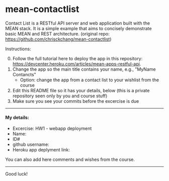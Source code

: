 # mean-contactlist

Contact List is a RESTful API server and web application built with the MEAN stack. It is a simple example that aims to concisely demonstrate basic MEAN and REST architecture.
(original repo: https://github.com/chrisckchang/mean-contactlist)

Instructions:

0. Follow the full tutorial here to deploy the app in this repository: https://devcenter.heroku.com/articles/mean-apps-restful-api.
0. Change the app so the main title contains your name, e.g., "MyName Contancts"
   - Option: change the app from a contact list to your wishlist from the course
0. Edit this README file so it has your details, below (this is a private repository seen only by you and course stuff)
0. Make sure you see your commits before the excercise is due

---

#### My details:

- Excercise: HW1 - webapp deployment
- Name:
- ID#
- github username:
- Heroku app deplyment link:

You can also add here comments and wishes from the course.

---

Good luck!

<!--
You can deploy a live copy of this application to Heroku with the button below.

[![Deploy](https://www.herokucdn.com/deploy/button.png)](https://heroku.com/deploy?template=https://github.com/chrisckchang/mean-contactlist)
-->